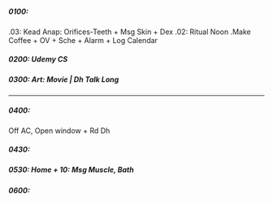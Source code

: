 ##### 0100: 
 .03: Kead Anap: Orifices-Teeth + Msg Skin + Dex
 .02: Ritual Noon
 .Make Coffee + OV + Sche + Alarm + Log Calendar
##### 0200: Udemy CS
##### 0300: Art: Movie | Dh Talk Long
---
##### 0400:
Off AC, Open window + Rd Dh
##### 0430: 
##### 0530: Home + 10: Msg Muscle, Bath
##### 0600: 
